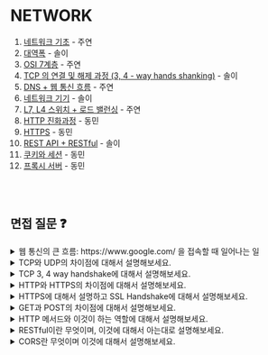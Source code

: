 # NETWORK

1. [네트워크 기초](https://polydactyl-impala-301.notion.site/4a0f54a2586f469e9f28dd663395e5e4?pvs=4) - 주연
2. [대역폭](https://luminousol.notion.site/Bandwidth-8e83c1a00ba54719a73162bc649e1f82?pvs=4) - 솔이
3. [OSI 7계층](https://polydactyl-impala-301.notion.site/OSI-7-7d75e296ab314295a07e98b8f0b3294a?pvs=4) - 주연
4. [TCP 의 연결 및 해제 과정 (3, 4 - way hands shanking)](https://luminousol.notion.site/TCP-3-4-way-hands-shanking-d3af9e023b8046a3bcb1f4619d714692?pvs=4) - 솔이
5. [DNS + 웹 통신 흐름](https://polydactyl-impala-301.notion.site/DNS-e386fde72242427da4561a298f5a5e53?pvs=4) - 주연
6. [네트워크 기기](https://luminousol.notion.site/e391867b84c64469a29af3dba9ba1ae9?pvs=4) - 솔이
7. [L7, L4 스위치 + 로드 밸런싱](https://polydactyl-impala-301.notion.site/L7-L4-d978833d093247ccb3047a412148f1c6?pvs=4) - 주연
8. [HTTP 진화과정](https://www.notion.so/ehdals0405/HTTP-568841a8c7c14c66aaaab759dcd3c27d) - 동민
9. [HTTPS](https://www.notion.so/ehdals0405/HTTPS-967faa46cfc1405f9ab904a9e0fa62db) - 동민
10. [REST API + RESTful](https://luminousol.notion.site/REST-API-RESTful-6aabca3f94ae48caac8b1205f7654d5d?pvs=4) - 솔이
11. [쿠키와 세션](https://www.notion.so/ehdals0405/Cookie-Session-bfbcfdbc56334cf8b4aa47785fe748a8#d59f064fe53a4ee99a4f08fcb8e23be7)  - 동민
12. [프록시 서버](https://www.notion.so/ehdals0405/e8c818253c1242169567427e43287f59) - 동민

<br/>
<br/>

## 면접 질문 ❓
<details>
<summary>
웹 통신의 큰 흐름: https://www.google.com/ 을 접속할 때 일어나는 일
</details>
</summary>

<details>
<summary>
TCP와 UDP의 차이점에 대해서 설명해보세요.
</summary>
<hr/>
TCP는 연결형 서비스로 3-way handshaking 과정을 통해 연결을 설정하기 때문에 높은 신뢰성을 보장하지만, 속도가 비교적 느리다는 단점이 있습니다.

UDP는 비연결형 서비스로 3-way handshaking을 사용하지 않기 때문에 신뢰성이 떨어지는 단점이 있지만, 데이터 수신 여부를 확인하지 않기 때문에 속도가 빠르다는 장점이 있습니다.

TCP는 신뢰성이 중요한 파일 교환과 같은 경우에 쓰이고 UDP는 실시간성이 중요한 스트리밍에 자주 사용됩니다.
![image](https://github.com/luminousol/backend-cs-study/assets/130022922/7f96e172-9283-4820-a3c2-10bc0c78bcc7)
<br/>
<br/>
</details>


<details>
<summary>
TCP 3, 4 way handshake에 대해서 설명해보세요.
</summary>
<hr/>
3-way handshake는 TCP의 안전하고 신뢰성있는 연결을 보장하기 위한 초기 프로세스이고 , 4-way handshake는 데이터가 안전하게 모두 잘 전송된 후 연결 해제를 할 수 있게 해주는 종료 프로세스입니다. 
<br/>
  
### ✔️ 3 way handshake 
클라이언트가 연결을 시작하고 싶다는 의미로 서버에게 SYN 패킷을 보냅니다. 버는 클라이언트의 요청을 받고, 그 요청에 대한 응답으로 SYN 패킷과 함께 ACK 패킷도 보냅니다. 마지막으로 클라이언트는 서버에게 ACK 패킷을 보내 알립니다.
<br/>
  
### ✔️ 4 way handshake
클라이언트가 더 이상 데이터 전송이 필요하지 않다면 연결을 종료하겠다는 의미로 FIN 패킷을 서버에게 보냅니다. 서버는 클라이언트의 FIN 패킷을 받아들이고 ACK 패킷을 보냅니다. 서버는 준비를 마치고 연결을 종료하겠다는 의미로 FIN 패킷을 클라이언트에게 보냅니다. 클라이언트는 마지막 ACK 패킷을 서버에게 보내 연결을 완전히 종료합니다.
<br/>
<br/>
</details>

<details>
<summary>
HTTP와 HTTPS의 차이점에 대해서 설명해보세요.
</summary>
<hr/>
💬 HTTP는 암호화가 추가되지 않았기 때문에 보안에 취약한 반면, HTTPS는 안전하게 데이터를 주고받을 수 있습니다.

하지만 HTTPS를 이용하면 암호화/복호화의 과정이 필요하기 때문에 HTTP보다 속도가 느립니다. (물론 오늘날에는 거의 차이를 못느낄 정도이다.) 또한 HTTPS는 인증서를 발급하고 유지하기 위한 추가 비용이 발생합니다.

개인 정보와 같은 민감한 데이터를 주고 받아야 한다면 HTTPS를 이용하고 노출이 되어도 괜찮은 단순한 정보 조회 등 만을 처리하고 있다면 때에 따라 HTTP를 이용해도 괜찮습니다.
<br/>
<br/>
</details>


<details>
<summary>
HTTPS에 대해서 설명하고 SSL Handshake에 대해서 설명해보세요.
</summary>
<hr/>
💬 HTTPS는 HTTP에 보안 기능을 추가한 프로토콜로, 웹 브라우저와 서버 간의 통신에 SSL 또는 TLS 암호화를 적용하여 데이터를 보호합니다. 이는 사용자 데이터의 기밀성과 무결성을 보장하며, 중간자 공격으로부터 사용자를 보호하기 위한 목적으로 설계되었습니다.

1. **클라이언트 헬로:** 클라이언트가 SSL 버전, 암호 알고리즘, 세션 ID를 포함하는 메시지를 서버로 보냅니다.
2. **서버 헬로:** 서버는 클라이언트의 요청을 수락하고 선택된 암호화 방식과 함께 자신의 인증서를 클라이언트에게 전송합니다.
3. **인증과 키 교환:** 클라이언트는 서버의 인증서를 확인하고, 공개키를 이용해 암호화된 프리마스터 시크릿을 서버에게 보냅니다.
4. **세션 키 생성:** 양쪽 모두 프리마스터 시크릿에서 세션 키를 도출하여 향후 통신에 사용합니다.
5. **핸드셰이크 완료:** 'Finished' 메시지가 교환되며, 이후부터는 이 세션 키를 사용하여 통신 데이터를 암호화합니다.
<br/>
<br/>
</details>


<details>
<summary>
GET과 POST의 차이점에 대해서 설명해보세요.
</summary>
<hr/>
GET과 POST는 HTTP 프로토콜에서 사용되는 두 가지 주요 요청 메서드입니다. GET은 데이터를 URL의 쿼리 문자열에 노출시키고, POST는 데이터를 HTTP request Body에 숨겨 전송합니다. 일반적으로는 GET을 할 때 request Body를 함께 보내지 않습니다. GET은 주로 데이터 양에 제한이 있고 URL에 노출되어 보안에 취약하며, POST는 더 많은 데이터 양을 안전하게 전송할 수 있습니다. 또한, GET은 캐싱 가능하고 북마크에 저장할 수 있지만, POST는 캐싱이 어렵고 보안적으로 강력합니다. 즉, GET은 주로 데이터 조회에, POST는 데이터 제출에 사용됩니다.
<br/>
<br/>
</details>

<details>
<summary>
HTTP 메서드와 이것이 하는 역할에 대해서 설명해보세요.
</summary>
<hr/>
💬 OPTIONS, HEAD, TRACE의 존재에 대해서는 알아만 둡시다. 특히 TRACE는 몰라도 되는 것 같습니다. OPTIONS는 해당 uri에 대해 서버가 허용하는 메서드를 확인할 때 사용합니다. HEAD는 GET과 비슷하나 header만 가져옵니다.

- GET 요청은 서버에 존재하는 데이터를 요청하는 것입니다. CRUD로 따지면 R입니다.
- POST 요청은 서버에 데이터를 생성하는 것을 요청합니다. CRUD로 따지면 C입니다.
- PUT 요청은 서버에 존재하는 데이터를 수정하거나 존재하지 않으면 생성합니다. CRUD로 따지면 C,U입니다.
- DELETE 요청은 서버에 데이터를 제거할 것을 요청합니다. 존재하지 않아도 동일하게 동작합니다. CRUD로 따지면 D입니다.
- PATCH 요청은 서버에 존재하는 데이터를 일부 수정합니다. CRUD로 따지면 U입니다.
<br/>
<br/>
</details>

<details>
<summary>
RESTful이란 무엇이며, 이것에 대해서 아는대로 설명해보세요.
</summary>
<hr/>
RESTful이란 REST한 원칙에 최대한 맞춰 API를 설계하는 것을 말합니다. REST란, 웹의 **장점을 최대한 활용할 수 있는 아키텍처**로써, REST는 **자원(Resource) 기반의 구조**로 설계되며, **각 자원은 URL로 표현**됩니다. HTTP 표준에 따라, 각 자원에 대한 **CRUD**(Create, Read, Update, Delete) 연산은 표준 HTTP 메소드를 통해 수행합니다.

### ✔️ RESTful 하지 못한 경우

- 한 가지 HTTP 메서드만 사용하여 여러 작업을 수행하는 경우
- URI에 동사나 액션을 포함시키는 경우
- 리소스 대신 CRUD 작업을 중심으로 설계하는 경우
<br/>
<br/>
</details>

<details>
<summary>
CORS란 무엇이며 이것에 대해서 설명해보세요.
</summary>
<hr/>
💬 CORS는 웹페이지가 다른 출처(도메인, 프로토콜, 포트 등이 다른 곳)의 리소스를 사용할 수 있게 하는 방법입니다. 웹은 기본적으로 보안을 위해 한 출처의 스크립트가 다른 출처의 데이터에 접근하는 것을 제한하지만, CORS를 사용하면 이 제한을 안전하게 우회할 수 있습니다.

웹사이트가 다른 출처의 데이터를 요청하면, 브라우저는 실제 요청 전에 '사전 요청'을 보내어 서버에게 허가를 구합니다. 서버는 이 사전 요청에 대해 '네, 괜찮아요'라고 응답하면서, 어떤 출처, 어떤 HTTP 메소드, 어떤 헤더가 자신의 데이터를 사용할 수 있는지 알려줍니다. 이런 정보는 보통 'Access-Control-Allow-Origin' 같은 헤더에 담겨서 오고, 이 헤더를 검사하여 브라우저는 요청이 안전한지 결정합니다.

서버가 CORS를 허용하지 않으면, 브라우저는 요청을 차단하고 사용자에게 오류 메시지를 보여줍니다. CORS는 이렇게 웹의 유용성을 높이면서도 사용자의 데이터를 안전하게 보호하는 역할을 합니다.
<br/>
<br/>
<details/>

<details>
<summary>
OSI7계층과 그 존재 이유, TCP/IP 4계층에 대해 설명해보세요.
</summary>
<hr/>
💬 OSI 7 계층은 ISO에서 개발한 컴퓨터 네트워크 프로토콜 디자인과 통신을 계층으로 나누어 설명한 개방형 시스템 상호 연결 모델입니다. 각 계층은 독립적이고 하위 계층의 기능을 이용해 상위 계층에 기능을 제공합니다.

TCP/IP 모델은 실제 인터넷에서 널리 사용되는 프로토콜 스위트로, OSI 모델보다 단순한 4계층 구조로 되어 있습니다.
<br/>
<br/>
<details/>

<details>
<summary>
웹 서버 소프트웨어(Apache, Nginx)는 OSI 7계층 중 어디서 작동하는지 설명해보세요.
</summary>
<hr/>
💬 Apache와 Nginx와 같은 웹 서버 소프트웨어는 HTTP 프로토콜을 통해 웹 페이지와 관련 파일(HTML 문서, 이미지, 스타일시트, 자바스크립트 파일 등)을 클라이언트(주로 웹 브라우저)에 제공합니다. 이들은 클라이언트의 요청을 받아 처리하고 적절한 응답을 생성하여 다시 클라이언트로 전송하는 역할을 합니다.

웹 서버 소프트웨어는 OSI 7계층 모델 중 '응용 계층(Application Layer)'에서 작동합니다. 이 계층은 사용자가 직접 상호작용하는 애플리케이션 서비스를 제공하며, 네트워크의 다른 부분과 독립적으로 통신 프로토콜과 인터페이스를 관리합니다.

※ 웹서버의 기능

- 사용자의 요청에 따라 웹 페이지를 제공합니다.
- 동적 컨텐츠를 생성하기 위해 스크립트 언어(예: PHP, Python)를 처리합니다.
- SSL/TLS를 통한 암호화된 데이터 전송을 설정하여 HTTPS 통신을 관리합니다.
- 사용자 인증, 리다이렉션, 서버 사이드 캐싱 등의 다양한 추가 기능을 제공합니다.
<br/>
<br/>
<details/>

<details>
<summary>
웹 서버 소프트웨어(Apache, Nginx)의 서버 간 라우팅 기능은 OSI 7계층 중 어디서 작동하는지 설명해보세요.
</summary>
<hr/>
💬 웹 서버 소프트웨어의 서버 간 라우팅 기능은 응용 계층에서 구현되지만, 실제 데이터 전송과 관련된 작업은 네트워크와 전송 계층에서 이루어집니다.

웹 서버 소프트웨어는 주로 OSI 모델의 응용 계층에서 작동합니다. Apache와 Nginx와 같은 웹 서버는 HTTP와 같은 프로토콜을 통해 클라이언트의 요청을 처리하고, 적절한 웹 리소스를 응답합니다. 이때 웹 서버가 서버 간 라우팅 기능을 수행할 때는, 리버스 프록시나 로드 밸런서의 역할을 하며, 이는 주로 응용 계층의 일부로 간주됩니다.

하지만 서버 간 라우팅은 OSI 모델의 여러 계층에 걸친 작업이 포함될 수 있습니다. 예를 들어, Nginx가 로드 밸런싱 기능을 수행할 때, 이는 전송 계층의 일부 기능을 수행하기도 합니다. 여기서는 TCP나 UDP 프로토콜을 사용하여 클라이언트의 요청을 적절한 내부 서버로 분배합니다. 그렇지만 웹 서버 소프트웨어 자체의 설정과 로직은 응용 계층 내에서 구성되고 실행됩니다.
<br/>
<br/>
<details/>
